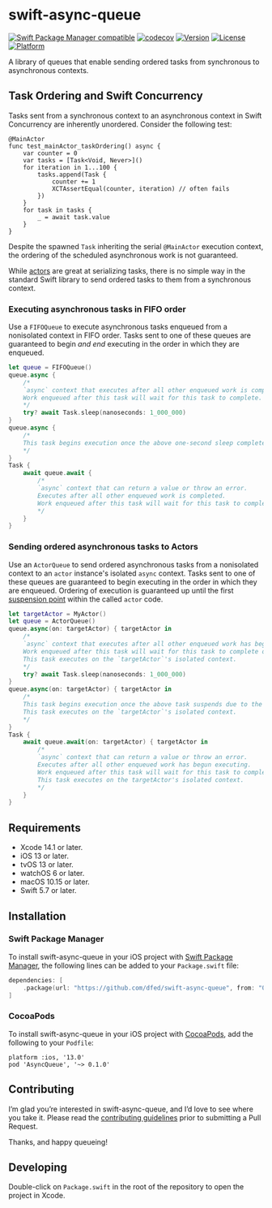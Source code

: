 # swift-async-queue
[![Swift Package Manager compatible](https://img.shields.io/badge/SPM-compatible-4BC51D.svg?style=flat)](https://github.com/apple/swift-package-manager)
[![codecov](https://codecov.io/gh/dfed/swift-async-queue/branch/main/graph/badge.svg?token=nZBHcZZ63F)](https://codecov.io/gh/dfed/swift-async-queue)
[![Version](https://img.shields.io/cocoapods/v/AsyncQueue.svg)](https://cocoapods.org/pods/AsyncQueue)
[![License](https://img.shields.io/cocoapods/l/AsyncQueue.svg)](https://cocoapods.org/pods/AsyncQueue)
[![Platform](https://img.shields.io/cocoapods/p/AsyncQueue.svg)](https://cocoapods.org/pods/AsyncQueue)

A library of queues that enable sending ordered tasks from synchronous to asynchronous contexts.

## Task Ordering and Swift Concurrency

Tasks sent from a synchronous context to an asynchronous context in Swift Concurrency are inherently unordered. Consider the following test:

```
@MainActor
func test_mainActor_taskOrdering() async {
    var counter = 0
    var tasks = [Task<Void, Never>]()
    for iteration in 1...100 {
        tasks.append(Task {
            counter += 1
            XCTAssertEqual(counter, iteration) // often fails
        })
    }
    for task in tasks {
        _ = await task.value
    }
}
```

Despite the spawned `Task` inheriting the serial `@MainActor` execution context, the ordering of the scheduled asynchronous work is not guaranteed.

While [actors](https://docs.swift.org/swift-book/LanguageGuide/Concurrency.html#ID645) are great at serializing tasks, there is no simple way in the standard Swift library to send ordered tasks to them from a synchronous context.

### Executing asynchronous tasks in FIFO order

Use a `FIFOQueue` to execute asynchronous tasks enqueued from a nonisolated context in FIFO order. Tasks sent to one of these queues are guaranteed to begin _and end_ executing in the order in which they are enqueued.

```swift
let queue = FIFOQueue()
queue.async {
    /*
    `async` context that executes after all other enqueued work is completed.
    Work enqueued after this task will wait for this task to complete.
    */
    try? await Task.sleep(nanoseconds: 1_000_000)
}
queue.async {
    /*
    This task begins execution once the above one-second sleep completes.
    */
}
Task {
    await queue.await {
        /*
        `async` context that can return a value or throw an error.
        Executes after all other enqueued work is completed.
        Work enqueued after this task will wait for this task to complete.
        */
    }
}
```

### Sending ordered asynchronous tasks to Actors

Use an `ActorQueue` to send ordered asynchronous tasks from a nonisolated context to an `actor` instance's isolated `async` context. Tasks sent to one of these queues are guaranteed to begin executing in the order in which they are enqueued. Ordering of execution is guaranteed up until the first [suspension point](https://docs.swift.org/swift-book/LanguageGuide/Concurrency.html#ID639) within the called `actor` code.

```swift
let targetActor = MyActor()
let queue = ActorQueue()
queue.async(on: targetActor) { targetActor in
    /*
    `async` context that executes after all other enqueued work has begun executing.
    Work enqueued after this task will wait for this task to complete or suspend.
    This task executes on the `targetActor`'s isolated context.
    */
    try? await Task.sleep(nanoseconds: 1_000_000)
}
queue.async(on: targetActor) { targetActor in
    /*
    This task begins execution once the above task suspends due to the one-second sleep.
    This task executes on the `targetActor`'s isolated context.
    */
}
Task {
    await queue.await(on: targetActor) { targetActor in
        /*
        `async` context that can return a value or throw an error.
        Executes after all other enqueued work has begun executing.
        Work enqueued after this task will wait for this task to complete or suspend.
        This task executes on the targetActor's isolated context.
        */
    }
}
```

## Requirements

* Xcode 14.1 or later.
* iOS 13 or later.
* tvOS 13 or later.
* watchOS 6 or later.
* macOS 10.15 or later.
* Swift 5.7 or later.

## Installation

### Swift Package Manager

To install swift-async-queue in your iOS project with [Swift Package Manager](https://github.com/apple/swift-package-manager), the following lines can be added to your `Package.swift` file:

```swift
dependencies: [
    .package(url: "https://github.com/dfed/swift-async-queue", from: "0.1.0"),
]
```

### CocoaPods

To install swift-async-queue in your iOS project with [CocoaPods](http://cocoapods.org), add the following to your `Podfile`:

```
platform :ios, '13.0'
pod 'AsyncQueue', '~> 0.1.0'
```

## Contributing

I’m glad you’re interested in swift-async-queue, and I’d love to see where you take it. Please read the [contributing guidelines](Contributing.md) prior to submitting a Pull Request.

Thanks, and happy queueing!

## Developing

Double-click on `Package.swift` in the root of the repository to open the project in Xcode.
